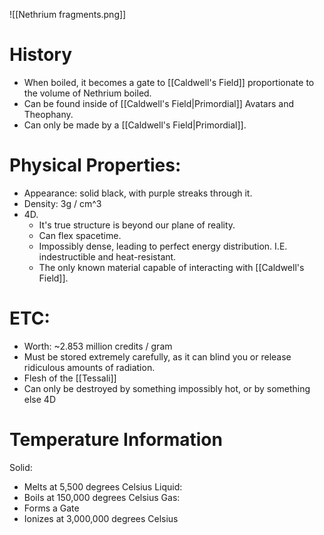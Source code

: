 ![[Nethrium fragments.png]]
# History
- When boiled, it becomes a gate to [[Caldwell's Field]] proportionate to the volume of Nethrium boiled.
- Can be found inside of [[Caldwell's Field|Primordial]] Avatars and Theophany.
- Can only be made by a [[Caldwell's Field|Primordial]]. 
# Physical Properties:
- Appearance: solid black, with purple streaks through it. 
- Density: 3g / cm^3
- 4D.
	- It's true structure is beyond our plane of reality. 
	- Can flex spacetime.
	- Impossibly dense, leading to perfect energy distribution. I.E. indestructible and heat-resistant. 
	- The only known material capable of interacting with [[Caldwell's Field]].

# ETC:
- Worth: ~2.853 million credits / gram
- Must be stored extremely carefully, as it can blind you or release ridiculous amounts of radiation.
- Flesh of the [[Tessali]]
- Can only be destroyed by something impossibly hot, or by something else 4D

# Temperature Information
Solid:
- Melts at 5,500 degrees Celsius
Liquid:
- Boils at 150,000 degrees Celsius
Gas:
- Forms a Gate
- Ionizes at 3,000,000 degrees Celsius